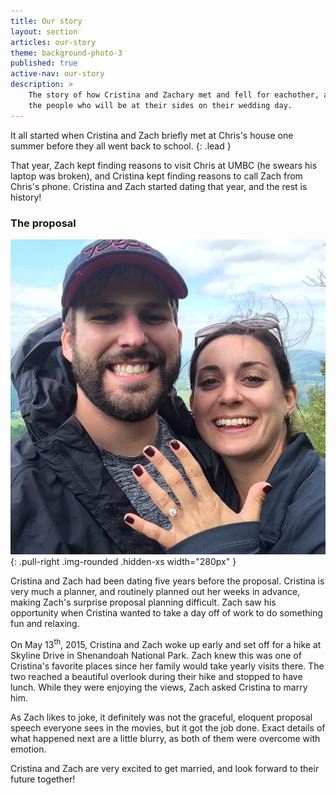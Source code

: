 ```yaml
---
title: Our story
layout: section
articles: our-story
theme: background-photo-3
published: true
active-nav: our-story
description: >
    The story of how Cristina and Zachary met and fell for eachother, and
    the people who will be at their sides on their wedding day.
---
```

It all started when Cristina and Zach briefly met at Chris's house one summer
before they all went back to school.
{: .lead }

That year, Zach kept finding reasons to visit Chris at UMBC (he swears his
laptop was broken), and Cristina kept finding reasons to call Zach from Chris's
phone. Cristina and Zach started dating that year, and the rest is history!

### The proposal

![Cristina and Zach at Shenandoah National Park](/assets/engagement_w.jpg){: .pull-right .img-rounded .hidden-xs width="280px" }

Cristina and Zach had been dating five years before the proposal. Cristina is
very much a planner, and routinely planned out her weeks in advance, making
Zach's surprise proposal planning difficult. Zach saw his opportunity when
Cristina wanted to take a day off of work to do something fun and relaxing.

On May 13<sup>th</sup>, 2015, Cristina and Zach woke up early and set off for
a hike at Skyline Drive in Shenandoah National Park. Zach knew this was one
of Cristina's favorite places since her family would take yearly visits
there. The two reached a beautiful overlook during their hike and stopped
to have lunch. While they were enjoying the views, Zach asked Cristina to
marry him.

As Zach likes to joke, it definitely was not the graceful, eloquent proposal
speech everyone sees in the movies, but it got the job done. Exact details of
what happened next are a little blurry, as both of them were overcome with
emotion.

Cristina and Zach are very excited to get married, and look forward to their
future together!

